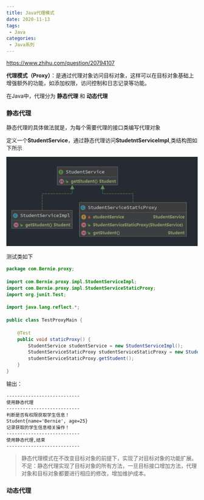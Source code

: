 ```yaml
---
title: Java代理模式
date: 2020-11-13
tags:
 - Java
categories:
 - Java系列
---
```


https://www.zhihu.com/question/20794107

**代理模式（Proxy）**：是通过代理对象访问目标对象，这样可以在目标对象基础上增强额外的功能，如添加权限，访问控制和日志记录等功能。

在Java中，代理分为 **静态代理** 和 **动态代理**

### 静态代理

静态代理的具体做法就是，为每个需要代理的接口类编写代理对象

定义一个**StudentService**，通过静态代理访问**StudetntServiceImpl**,类结构图如下所示

   ![image-20201113145410522](img/image-20201113145410522.png)

测试类如下

```Java
package com.Bernie.proxy;

import com.Bernie.proxy.impl.StudentServiceImpl;
import com.Bernie.proxy.impl.StudentServiceStaticProxy;
import org.junit.Test;

import java.lang.reflect.*;

public class TestProxyMain {

    @Test
    public void staticProxy() {
        StudentService studentService = new StudentServiceImpl();
        StudentServiceStaticProxy studentServiceStaticProxy = new StudentServiceStaticProxy(studentService);
        studentServiceStaticProxy.getStudent();
    }
}

```

输出：

```text
---------------------------
使用静态代理
---------------------------
判断是否有权限获取学生信息！
Student{name='Bernie', age=25}
记录获取的学生信息相关操作！
---------------------------
使用静态代理,结束
---------------------------
```

> 静态代理模式在不改变目标对象的前提下，实现了对目标对象的功能扩展。
> 不足：静态代理实现了目标对象的所有方法，一旦目标接口增加方法，代理对象和目标对象都要进行相应的修改，增加维护成本。

### 动态代理